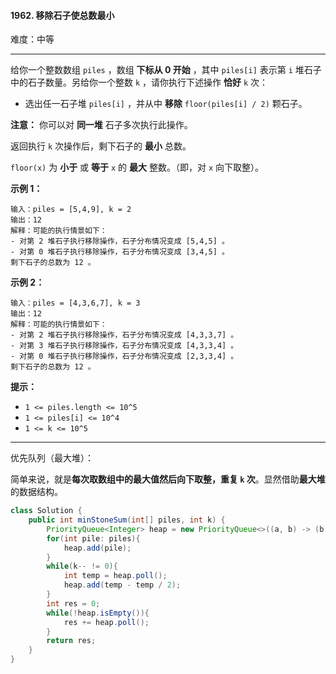 #### 1962. 移除石子使总数最小

难度：中等

---

给你一个整数数组 `piles` ，数组  **下标从 0 开始**  ，其中 `piles[i]` 表示第 `i` 堆石子中的石子数量。另给你一个整数 `k` ，请你执行下述操作  **恰好**  `k` 次：

*   选出任一石子堆 `piles[i]` ，并从中  **移除**  `floor(piles[i] / 2)` 颗石子。

 **注意：** 你可以对  **同一堆**  石子多次执行此操作。

返回执行 `k` 次操作后，剩下石子的  **最小**  总数。

`floor(x)` 为  **小于**  或  **等于**  `x` 的  **最大**  整数。（即，对 `x` 向下取整）。

 **示例 1：** 

```
输入：piles = [5,4,9], k = 2
输出：12
解释：可能的执行情景如下：
- 对第 2 堆石子执行移除操作，石子分布情况变成 [5,4,5] 。
- 对第 0 堆石子执行移除操作，石子分布情况变成 [3,4,5] 。
剩下石子的总数为 12 。
```

 **示例 2：** 

```
输入：piles = [4,3,6,7], k = 3
输出：12
解释：可能的执行情景如下：
- 对第 2 堆石子执行移除操作，石子分布情况变成 [4,3,3,7] 。
- 对第 3 堆石子执行移除操作，石子分布情况变成 [4,3,3,4] 。
- 对第 0 堆石子执行移除操作，石子分布情况变成 [2,3,3,4] 。
剩下石子的总数为 12 。
```

 **提示：** 

*   `1 <= piles.length <= 10^5`
*   `1 <= piles[i] <= 10^4`
*   `1 <= k <= 10^5`

---

优先队列（最大堆）：

简单来说，就是**每次取数组中的最大值然后向下取整，重复 `k` 次**。显然借助**最大堆**的数据结构。

```Java
class Solution {
    public int minStoneSum(int[] piles, int k) {
        PriorityQueue<Integer> heap = new PriorityQueue<>((a, b) -> (b - a));
        for(int pile: piles){
            heap.add(pile);
        }
        while(k-- != 0){
            int temp = heap.poll();
            heap.add(temp - temp / 2);
        }
        int res = 0;
        while(!heap.isEmpty()){
            res += heap.poll();
        }
        return res;
    }
}
```